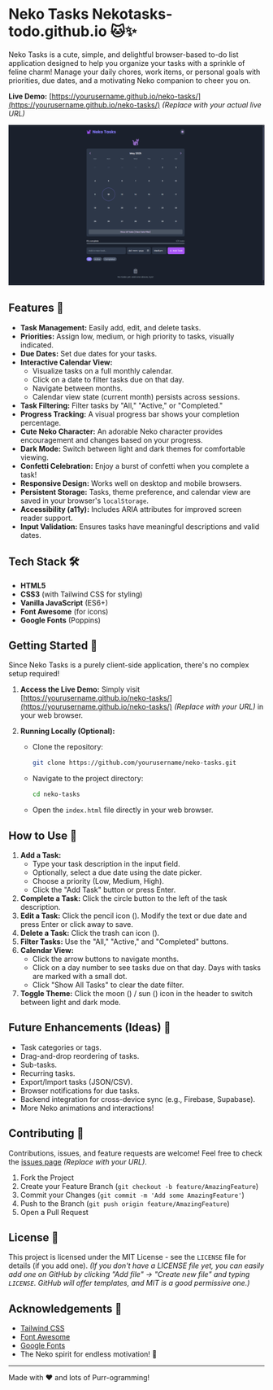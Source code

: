 # Neko Tasks  Nekotasks-todo.github.io 🐱✨

Neko Tasks is a cute, simple, and delightful browser-based to-do list application designed to help you organize your tasks with a sprinkle of feline charm! Manage your daily chores, work items, or personal goals with priorities, due dates, and a motivating Neko companion to cheer you on.

**Live Demo:** [https://yourusername.github.io/neko-tasks/](https://yourusername.github.io/neko-tasks/) *(Replace with your actual live URL)*

![Neko Tasks Screenshot](neko-tasks-screenshot.png)

## Features 🐾

*   **Task Management:** Easily add, edit, and delete tasks.
*   **Priorities:** Assign low, medium, or high priority to tasks, visually indicated.
*   **Due Dates:** Set due dates for your tasks.
*   **Interactive Calendar View:**
    *   Visualize tasks on a full monthly calendar.
    *   Click on a date to filter tasks due on that day.
    *   Navigate between months.
    *   Calendar view state (current month) persists across sessions.
*   **Task Filtering:** Filter tasks by "All," "Active," or "Completed."
*   **Progress Tracking:** A visual progress bar shows your completion percentage.
*   **Cute Neko Character:** An adorable Neko character provides encouragement and changes based on your progress.
*   **Dark Mode:** Switch between light and dark themes for comfortable viewing.
*   **Confetti Celebration:** Enjoy a burst of confetti when you complete a task!
*   **Responsive Design:** Works well on desktop and mobile browsers.
*   **Persistent Storage:** Tasks, theme preference, and calendar view are saved in your browser's `localStorage`.
*   **Accessibility (a11y):** Includes ARIA attributes for improved screen reader support.
*   **Input Validation:** Ensures tasks have meaningful descriptions and valid dates.

## Tech Stack 🛠️

*   **HTML5**
*   **CSS3** (with Tailwind CSS for styling)
*   **Vanilla JavaScript** (ES6+)
*   **Font Awesome** (for icons)
*   **Google Fonts** (Poppins)

## Getting Started 🚀

Since Neko Tasks is a purely client-side application, there's no complex setup required!

1.  **Access the Live Demo:**
    Simply visit [https://yourusername.github.io/neko-tasks/](https://yourusername.github.io/neko-tasks/) *(Replace with your URL)* in your web browser.

2.  **Running Locally (Optional):**
    *   Clone the repository:
        ```bash
        git clone https://github.com/yourusername/neko-tasks.git
        ```
    *   Navigate to the project directory:
        ```bash
        cd neko-tasks
        ```
    *   Open the `index.html` file directly in your web browser.

## How to Use 📝

1.  **Add a Task:**
    *   Type your task description in the input field.
    *   Optionally, select a due date using the date picker.
    *   Choose a priority (Low, Medium, High).
    *   Click the "Add Task" button or press Enter.
2.  **Complete a Task:** Click the circle button to the left of the task description.
3.  **Edit a Task:** Click the pencil icon (<i class="fas fa-pencil-alt"></i>). Modify the text or due date and press Enter or click away to save.
4.  **Delete a Task:** Click the trash can icon (<i class="fas fa-trash-alt"></i>).
5.  **Filter Tasks:** Use the "All," "Active," and "Completed" buttons.
6.  **Calendar View:**
    *   Click the arrow buttons to navigate months.
    *   Click on a day number to see tasks due on that day. Days with tasks are marked with a small dot.
    *   Click "Show All Tasks" to clear the date filter.
7.  **Toggle Theme:** Click the moon (<i class="fas fa-moon"></i>) / sun (<i class="fas fa-sun"></i>) icon in the header to switch between light and dark mode.

## Future Enhancements (Ideas) 🌟

*   Task categories or tags.
*   Drag-and-drop reordering of tasks.
*   Sub-tasks.
*   Recurring tasks.
*   Export/Import tasks (JSON/CSV).
*   Browser notifications for due tasks.
*   Backend integration for cross-device sync (e.g., Firebase, Supabase).
*   More Neko animations and interactions!

## Contributing 🤝

Contributions, issues, and feature requests are welcome! Feel free to check the [issues page](https://github.com/yourusername/neko-tasks/issues) *(Replace with your URL)*.

1.  Fork the Project
2.  Create your Feature Branch (`git checkout -b feature/AmazingFeature`)
3.  Commit your Changes (`git commit -m 'Add some AmazingFeature'`)
4.  Push to the Branch (`git push origin feature/AmazingFeature`)
5.  Open a Pull Request

## License 📄

This project is licensed under the MIT License - see the `LICENSE` file for details (if you add one).
*(If you don't have a LICENSE file yet, you can easily add one on GitHub by clicking "Add file" -> "Create new file" and typing `LICENSE`. GitHub will offer templates, and MIT is a good permissive one.)*

## Acknowledgements 🙏

*   [Tailwind CSS](https://tailwindcss.com/)
*   [Font Awesome](https://fontawesome.com/)
*   [Google Fonts](https://fonts.google.com/)
*   The Neko spirit for endless motivation! 💖

---

Made with ❤️ and lots of  Purr-ogramming!
